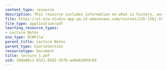 ```yaml
---
content_type: resource
description: This resource includes information on what is history, and civil war.
file: https://ol-ocw-studio-app-qa.s3.amazonaws.com/courses/21h-116j-the-civil-war-and-reconstruction-fall-2005/10da86c2832102d23b7bae8ab1d9dc6d_lecture_1.pdf
file_type: application/pdf
learning_resource_types:
- Lecture Notes
ocw_type: OCWFile
parent_title: Lecture Notes
parent_type: CourseSection
resourcetype: Document
title: lecture_1.pdf
uid: 10da86c2-8321-02d2-3b7b-ae8ab1d9dc6d
---
```

